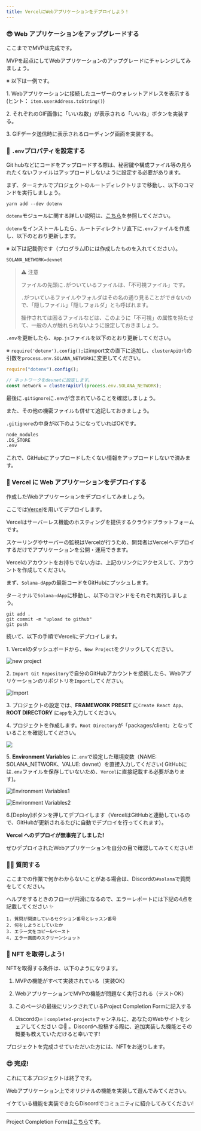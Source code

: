 ```yaml
---
title: VercelにWebアプリケーションをデプロイしよう！
---
```

### 😎 Web アプリケーションをアップグレードする

ここまででMVPは完成です。

MVPを起点にしてWebアプリケーションのアップグレードにチャレンジしてみましょう。

※ 以下は一例です。

1\. Webアプリケーションに接続したユーザーのウォレットアドレスを表示する(ヒント： `item.userAddress.toString()`)

2\. それぞれのGIF画像に「いいね数」が表示される「いいね」ボタンを実装する。

3\. GIFデータ送信時に表示されるローディング画面を実装する。

### 🙉 `.env`プロパティを設定する

Git hubなどにコードをアップロードする際は、秘密鍵や構成ファイル等の見られたくないファイルはアップロードしないように設定する必要があります。

まず、ターミナルでプロジェクトのルートディレクトリまで移動し、以下のコマンドを実行しましょう。

```
yarn add --dev dotenv
```

`dotenv`モジュールに関する詳しい説明は、[こちら](https://maku77.github.io/nodejs/env/dotenv.html)を参照してください。

`dotenv`をインストールしたら、ルートディレクトリ直下に`.env`ファイルを作成し、以下のとおり更新します。

※ 以下は記載例です（プログラムIDには作成したものを入れてください）。

```txt
SOLANA_NETWORK=devnet
```

> ⚠️ 注意
>
> ファイルの先頭に`.`がついているファイルは、「不可視ファイル」です。
>
> `.`がついているファイルやフォルダはその名の通り見ることができないので、「隠しファイル」「隠しフォルダ」とも呼ばれます。
>
> 操作されては困るファイルなどは、このように「不可視」の属性を持たせて、一般の人が触れられないように設定しておきましょう。

`.env`を更新したら、`App.js`ファイルを以下のとおり更新してください。

※ `require('dotenv').config();`はimport文の直下に追加し、`clusterApiUrl`の引数を`process.env.SOLANA_NETWORK`に変更してください。

```js
require("dotenv").config();

// ネットワークをdevnetに設定します。
const network = clusterApiUrl(process.env.SOLANA_NETWORK);
```

最後に`.gitignore`に`.env`が含まれていることを確認しましょう。

また、その他の機密ファイルも併せて追記しておきましょう。

`.gitignore`の中身が以下のようになっていればOKです。

```txt
node_modules
.DS_STORE
.env
```

これで、GitHubにアップロードしたくない情報をアップロードしないで済みます。

### 🚀 Vercel に Web アプリケーションをデプロイする

作成したWebアプリケーションをデプロイしてみましょう。

ここでは[Vercel](https://Vercel.com)を用いてデプロイします。

Vercelはサーバーレス機能のホスティングを提供するクラウドプラットフォームです。

スケーリングやサーバーの監視はVercelが行うため、開発者はVercelへデプロイするだけでアプリケーションを公開・運用できます。

Vercelのアカウントをお持ちでない方は、上記のリンクにアクセスして、アカウントを作成してください。

まず、`Solana-dApp`の最新コードをGitHubにプッシュします。

ターミナルで`Solana-dApp`に移動し、以下のコマンドをそれぞれ実行しましょう。

```
git add .
git commit -m "upload to github"
git push
```

続いて、以下の手順でVercelにデプロイします。

1\. Vercelのダッシュボードから、`New Project`をクリックしてください。

![new project](/images/Solana-dApp/section-4/4_1_1.png)

2\. `Import Git Repository`で自分のGitHubアカウントを接続したら、Webアプリケーションのリポジトリを`Import`してください。

![Import](/images/Solana-dApp/section-4/4_1_2.png)

3\. プロジェクトの設定では、**FRAMEWORK PRESET** に`Create React App`、**ROOT DIRECTORY** に`app`を入力してください。

4\. プロジェクトを作成します。`Root Directory`が「packages/client」となっていることを確認してください。

![](/images/ETH-NFT-Collection/section-4/4_2_9.png)

5\. **Environment Variables** に`.env`で設定した環境変数（NAME: SOLANA_NETWORK、VALUE: devnet）を直接入力してください( GitHubには`.env`ファイルを保存していないため、`Vercel`に直接記載する必要があります)。

![Environment Variables1](/images/Solana-dApp/section-4/4_1_3.png)

![Environment Variables2](/images/Solana-dApp/section-4/4_1_4.png)

6\.[Deploy]ボタンを押してデプロイします（VercelはGitHubと連動しているので、GitHubが更新されるたびに自動でデプロイを行ってくれます）。

**Vercel へのデプロイが無事完了しました!**

ぜひデプロイされたWebアプリケーションを自分の目で確認してみてください!!

### 🙋‍♂️ 質問する

ここまでの作業で何かわからないことがある場合は、Discordの`#solana`で質問をしてください。

ヘルプをするときのフローが円滑になるので、エラーレポートには下記の4点を記載してください ✨

```
1. 質問が関連しているセクション番号とレッスン番号
2. 何をしようとしていたか
3. エラー文をコピー&ペースト
4. エラー画面のスクリーンショット
```

### 🎫 NFT を取得しよう!

NFTを取得する条件は、以下のようになります。

1. MVPの機能がすべて実装されている（実装OK）

2. WebアプリケーションでMVPの機能が問題なく実行される（テストOK）

3. このページの最後にリンクされているProject Completion Formに記入する

4. Discordの`🔥｜completed-projects`チャンネルに、あなたのWebサイトをシェアしてください 😉🎉 。Discordへ投稿する際に、追加実装した機能とその概要も教えていただけると幸いです!

プロジェクトを完成させていただいた方には、NFTをお送りします。

### 😍 完成!

これにて本プロジェクトは終了です。

Webアプリケーション上でオリジナルの機能を実装して遊んでみてください。

イケている機能を実装できたらDiscordでコミュニティに紹介してみてください!

---

Project Completion Formは[こちら](https://airtable.com/shrf1cCtTx0iQuszX)です。

